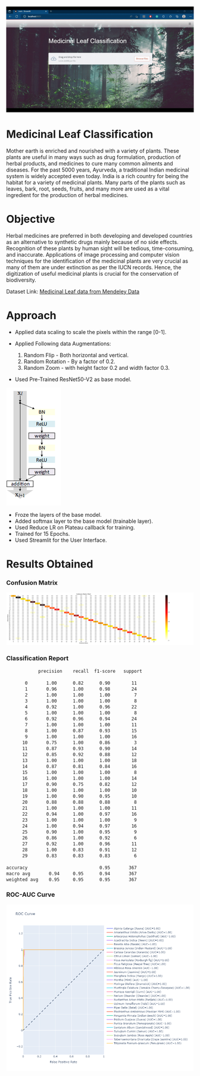 <img src = "https://github.com/mohan-gupta/Medicinal-Leaf-Classification/blob/main/artifacts/MLC.gif"> <br>

# Medicinal Leaf Classification

Mother earth is enriched and nourished with a variety of plants. These plants are useful in many ways such as drug formulation, production of herbal products, and medicines to cure many common ailments and diseases. For the past 5000 years, Ayurveda, a traditional Indian medicinal system is widely accepted even today. India is a rich country for being the habitat for a variety of medicinal plants. Many parts of the plants such as leaves, bark, root, seeds, fruits, and many more are used as a vital ingredient for the production of herbal medicines.
# Objective

Herbal medicines are preferred in both developing and developed countries as an alternative to synthetic drugs mainly because of no side effects. Recognition of these plants by human sight will be tedious, time-consuming, and inaccurate. Applications of image processing and computer vision techniques for the identification of the medicinal plants are very crucial as many of them are under extinction as per the IUCN records. Hence, the digitization of useful medicinal plants is crucial for the conservation of biodiversity.

Dataset Link: [Medicinal Leaf data from Mendeley Data](https://md-datasets-cache-zipfiles-prod.s3.eu-west-1.amazonaws.com/nnytj2v3n5-1.zip)

# Approach

- Applied data scaling to scale the pixels within the range [0-1]. 
- Applied Following data Augmentations:
   1. Random Flip - Both horizontal and vertical.
   2. Random Rotation - By a factor of 0.2.
   3. Random Zoom - with height factor 0.2 and width factor 0.3. 

- Used Pre-Trained ResNet50-V2 as base model.

<img src = "https://github.com/mohan-gupta/Medicinal-Leaf-Classification/blob/main/artifacts/ResNet%20V2%20skip%20connection.png"> <br>

- Froze the layers of the base model.
- Added softmax layer to the base model (trainable layer).
- Used Reduce LR on Plateau callback for training.
- Trained for 15 Epochs.
- Used Streamlit for the User Interface.

# Results Obtained

### Confusion Matrix
<img src = "https://github.com/mohan-gupta/Medicinal-Leaf-Classification/blob/main/artifacts/confusion_matrix.png"> <br>

### Classification Report

                precision    recall  f1-score   support

           0       1.00      0.82      0.90        11
           1       0.96      1.00      0.98        24
           2       1.00      1.00      1.00         7
           3       1.00      1.00      1.00         8
           4       0.92      1.00      0.96        22
           5       1.00      1.00      1.00         8
           6       0.92      0.96      0.94        24
           7       1.00      1.00      1.00        11
           8       1.00      0.87      0.93        15
           9       1.00      1.00      1.00        16
          10       0.75      1.00      0.86         3
          11       0.87      0.93      0.90        14
          12       0.85      0.92      0.88        12
          13       1.00      1.00      1.00        18
          14       0.87      0.81      0.84        16
          15       1.00      1.00      1.00         8
          16       1.00      1.00      1.00        14
          17       0.90      0.75      0.82        12
          18       1.00      1.00      1.00        10
          19       1.00      0.90      0.95        10
          20       0.88      0.88      0.88         8
          21       1.00      1.00      1.00        11
          22       0.94      1.00      0.97        16
          23       1.00      1.00      1.00         9
          24       1.00      0.94      0.97        16
          25       0.90      1.00      0.95         9
          26       0.86      1.00      0.92         6
          27       0.92      1.00      0.96        11
          28       1.00      0.83      0.91        12
          29       0.83      0.83      0.83         6

    accuracy                           0.95       367
    macro avg       0.94     0.95      0.94       367
    weighted avg    0.95     0.95      0.95       367

### ROC-AUC Curve
<img src = "https://github.com/mohan-gupta/Medicinal-Leaf-Classification/blob/main/artifacts/roc_curve.png"> <br>
